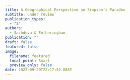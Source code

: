 ```yaml
---
title: A Geographical Perspective on Simpson’s Paradox
subtitle: under review
publication_types:
  - "3"
authors:
  - Sachdeva & Fotheringham
publication: ""
draft: false
featured: false
image:
  filename: featured
  focal_point: Smart
  preview_only: false
date: 2022-09-29T22:17:52.888Z
---
```


